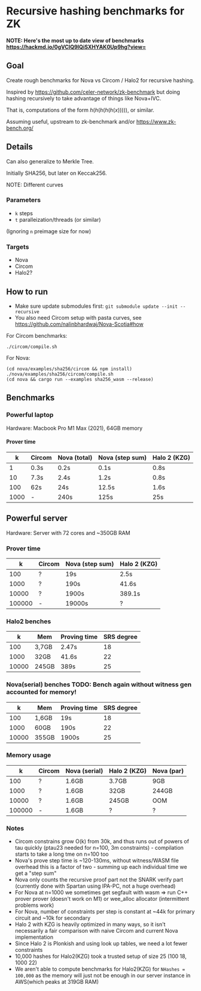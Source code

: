 # Recursive hashing benchmarks for ZK

**NOTE: Here's the most up to date view of benchmarks https://hackmd.io/0gVClQ9IQiSXHYAK0Up9hg?view=**

## Goal

Create rough benchmarks for Nova vs Circom / Halo2 for recursive hashing.

Inspired by https://github.com/celer-network/zk-benchmark but doing hashing
recursively to take advantage of things like Nova+IVC.

That is, computations of the form $h(h(h(h(h(x)))))$, or similar.

Assuming useful, upstream to zk-benchmark and/or https://www.zk-bench.org/

## Details

Can also generalize to Merkle Tree.

Initially SHA256, but later on Keccak256.

NOTE: Different curves

### Parameters

- `k` steps
- `t` paralleization/threads (or similar)

(Ignoring `n` preimage size for now)

### Targets

- Nova
- Circom
- Halo2?

## How to run

- Make sure update submodules first: `git submodule update --init --recursive`
- You also need Circom setup with pasta curves, see https://github.com/nalinbhardwaj/Nova-Scotia#how

For Circom benchmarks:

`./circom/compile.sh`

For Nova:

```
(cd nova/examples/sha256/circom && npm install)
./nova/examples/sha256/circom/compile.sh
(cd nova && cargo run --examples sha256_wasm --release)
```

## Benchmarks

### Powerful laptop

Hardware: Macbook Pro M1 Max (2021), 64GB memory

#### Prover time

| k     | Circom | Nova (total) | Nova (step sum) | Halo 2 (KZG) |
|-------|--------|--------------|-----------------|--------------|
| 1     | 0.3s   | 0.2s         | 0.1s            | 0.8s         |
| 10    | 7.3s   | 2.4s         | 1.2s            | 0.8s         |
| 100   | 62s    | 24s          | 12.5s           | 1.6s         |
| 1000  | -      | 240s         | 125s            | 25s          |

## Powerful server

Hardware: Server with 72 cores and ~350GB RAM

### Prover time

| k       | Circom | Nova (step sum) | Halo 2 (KZG) |
|---------|--------|-----------------|--------------|
| 100     | ?      | 19s            | 2.5s         |
| 1000    | ?      | 190s            | 41.6s          |
| 10000   | ?      | 1900s            | 389.1s          |
| 100000  | -      | 19000s            | ?          |


### Halo2 benches
| k       | Mem | Proving time | SRS degree |
|---------|--------|-----------------|--------------|
| 100     | 3,7GB      | 2.47s            | 18        |
| 1000     | 32GB      | 41.6s            | 22        |
| 10000     | 245GB      | 389s            | 25        |

### Nova(serial) benches TODO: Bench again without witness gen accounted for memory!
| k       | Mem | Proving time | SRS degree |
|---------|--------|-----------------|--------------|
| 100     | 1,6GB      | 19s        | 18        |17        |
| 1000     | 60GB      | 190s       | 22        |17        |
| 10000     | 355GB    | 1900s      | 25        |17        |

### Memory usage

| k       | Circom | Nova (serial) | Halo 2 (KZG) | Nova (par) |
|---------|--------|--------------|--------------|--------------|
| 100     | ?      | 1.6GB        | 3.7GB        | 9GB            | 
| 1000    | ?      | 1.6GB        | 32GB         | 244GB         | 
| 10000   | ?      | 1.6GB        | 245GB        | OOM            | 
| 100000  | -      | 1.6GB        | ?            | ?            | 


### Notes

- Circom constrains grow O(k) from 30k, and thus runs out of powers of tau quickly (ptau23 needed for n=100, 3m constraints) - compilation starts to take a long tme on n=100 too
- Nova's prove step time is ~120-130ms, without witness/WASM file overhead this is a factor of two - summing up each individual time we get a "step sum"
- Nova only counts the recursive proof part not the SNARK verify part (currently done with Spartan using IPA-PC, not a huge overhead)
- For Nova at n=1000 we sometimes get segfault with wasm => run C++ prover prover (doesn't work on M1) or wee_alloc allocator (intermittent problems work)
- For Nova, number of constraints per step is constant at ~44k for primary circuit and ~10k for secondary
- Halo 2 with KZG is heavily optimized in many ways, so it isn't necessarily a fair comparison with naive Circom and current Nova implementation
- Since Halo 2 is Plonkish and using look up tables, we need a lot fewer constraints
- 10,000 hashes for Halo2(KZG) took a trusted setup of size 25 (100 18, 1000 22)
- We aren't able to compute benchmarks for Halo2(KZG) for `NHashes = 100,000` as the memory will just not be enough in our server instance in AWS(which peaks at 319GB RAM)
